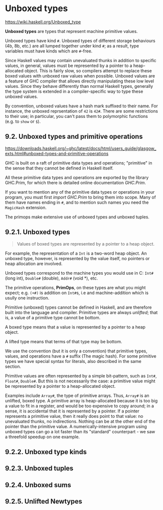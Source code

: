 # Unboxed types


https://wiki.haskell.org/Unboxed_type


**Unboxed types** are types that represent machine primitive values.

Unboxed types have kind `#`. Unboxed types of different storage behaviours (4b, 8b, etc.) are all lumped together under kind `#`; as a result, type variables must have kinds which are `#`-free.

Since Haskell values may contain unevaluated thunks in addition to specific values, in general, values must be represented by a pointer to a heap-allocated object. This is fairly slow, so compilers attempt to replace these boxed values with unboxed raw values when possible. Unboxed values are a feature of GHC compiler that allows directly manipulating these low level values. Since they behave differently than normal Haskell types, generally the type system is extended in a compiler-specific way to type these unboxed values.

By convention, unboxed values have a hash mark suffixed to their name. For instance, the unboxed reprsentation of `42` is `42#`. There are some restrictions to their use; in particular, you can't pass them to polymorphic functions (e.g. to `show` or `$`).



## 9.2. Unboxed types and primitive operations

https://downloads.haskell.org/~ghc/latest/docs/html/users_guide/glasgow_exts.html#unboxed-types-and-primitive-operations


GHC is built on a raft of primitive data types and operations; "primitive" in the sense that they cannot be defined in Haskell itself.

All these primitive data types and operations are exported by the library GHC.Prim, for which there is detailed online documentation *GHC.Prim*.

If you want to mention any of the primitive data types or operations in your program, you must first *import GHC.Prim* to bring them into scope. Many of them have names ending in `#`, and to mention such names you need the `MagicHash` extension.

The primops make extensive use of unboxed types and unboxed tuples.

## 9.2.1. Unboxed types

> Values of boxed types are represented by a pointer to a heap object.

For example, the representation of a `Int` is a two-word heap object. An unboxed type, however, is represented by the value itself, no pointers or heap allocation are involved.

Unboxed types correspond to the machine types you would use in C: `Int#` (long int), `Double#` (double), `Addr#` (void *), etc.

The primitive operations, **PrimOps**, on these types are what you might expect; e.g. `(+#)` is addition on `Int#`s, i.e and machine-addition which is usully one instruction.

Primitive (unboxed) types cannot be defined in Haskell, and are therefore built into the language and compiler. Primitive types are always *unlifted*; that is, a value of a primitive type cannot be bottom.

A boxed type means that a value is represented by a pointer to a heap object.

A lifted type means that terms of that type may be bottom.

We use the convention (but it is only a convention) that primitive types, values, and operations have a `#` suffix (The magic hash). For some primitive types we have special syntax for literals, also described in the same section.

Primitive values are often represented by a simple bit-pattern, such as `Int#`, `Float#`, `Double#`. But this is not necessarily the case: a primitive value might be represented by a pointer to a heap-allocated object.

Examples include `Array#`, the type of primitive arrays. Thus, `Array#` is an unlifted, boxed type. A primitive array is heap-allocated because it is too big a value to fit in a register, and would be too expensive to copy around; in a sense, it is accidental that it is represented by a pointer. If a pointer represents a primitive value, then it really does point to that value: no unevaluated thunks, no indirections. Nothing can be at the other end of the pointer than the primitive value. A numerically-intensive program using unboxed types can go a lot faster than its "standard" counterpart - we saw a threefold speedup on one example.


## 9.2.2. Unboxed type kinds

## 9.2.3. Unboxed tuples

## 9.2.4. Unboxed sums

## 9.2.5. Unlifted Newtypes
